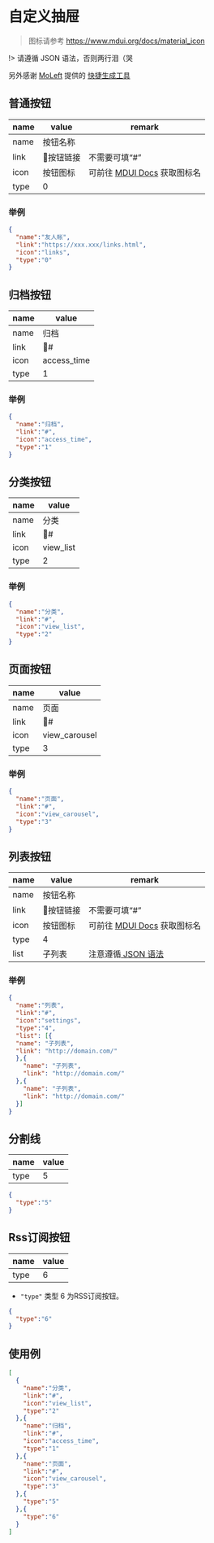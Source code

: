 # 自定义抽屉

> 图标请参考 https://www.mdui.org/docs/material_icon

!> 请遵循 JSON 语法，否则两行泪（哭

另外感谢 [MoLeft](http://www.moleft.cn/) 提供的 [快捷生成工具](http://cuckoo.moleft.cn/tool/drawer.php)

## 普通按钮

|name|value|remark|
|----|----|----|
|name|按钮名称||
|link|按钮链接|不需要可填“#”|
|icon|按钮图标|可前往 [MDUI Docs](https://www.mdui.org/docs/material_icon) 获取图标名|
|type|0||

### 举例

```json
{
  "name":"友人帐",
  "link":"https://xxx.xxx/links.html",
  "icon":"links",
  "type":"0"
}
```

## 归档按钮

|name|value|
|----|----|
|name|归档|
|link|#|
|icon|access_time|
|type|1|

### 举例

```json
{
  "name":"归档",
  "link":"#",
  "icon":"access_time",
  "type":"1"
}
```

## 分类按钮

|name|value|
|----|----|
|name|分类|
|link|#|
|icon|view_list|
|type|2|

### 举例

```json
{
  "name":"分类",
  "link":"#",
  "icon":"view_list",
  "type":"2"
}
```

## 页面按钮

|name|value|
|----|----|
|name|页面|
|link|#|
|icon|view_carousel|
|type|3|

### 举例

```json
{
  "name":"页面",
  "link":"#",
  "icon":"view_carousel",
  "type":"3"
}
```

## 列表按钮

|name|value|remark|
|----|----|----|
|name|按钮名称||
|link|按钮链接|不需要可填“#”|
|icon|按钮图标|可前往 [MDUI Docs](https://www.mdui.org/docs/material_icon) 获取图标名|
|type|4||
|list|子列表|注意遵循[ JSON 语法](http://www.w3school.com.cn/json/json_syntax.asp)|

### 举例

```json
{
  "name":"列表",
  "link":"#",
  "icon":"settings",
  "type":"4",
  "list": [{
  "name": "子列表",
  "link": "http://domain.com/"
  },{
    "name": "子列表",
    "link": "http://domain.com/"
  },{
    "name": "子列表",
    "link": "http://domain.com/"
  }]
}
```

## 分割线

|name|value|
|----|----|
|type|5|

```json
{
  "type":"5"
}
```

## Rss订阅按钮

|name|value|
|----|----|
|type|6|

- `"type"` 类型 6 为RSS订阅按钮。

```json
{
  "type":"6"
}
```

## 使用例

```json
[
  {
    "name":"分类",
    "link":"#",
    "icon":"view_list",
    "type":"2"
  },{
    "name":"归档",
    "link":"#",
    "icon":"access_time",
    "type":"1"
  },{
    "name":"页面",
    "link":"#",
    "icon":"view_carousel",
    "type":"3"
  },{
    "type":"5"
  },{
    "type":"6"
  }
]
```
